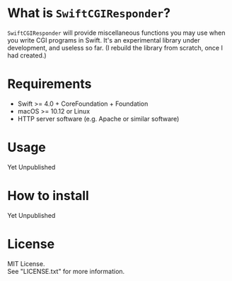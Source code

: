 # What is `SwiftCGIResponder`?
`SwiftCGIResponder` will provide miscellaneous functions you may use when you write CGI programs in Swift.
It's an experimental library under development, and useless so far. (I rebuild the library from scratch, once I had created.)

# Requirements
* Swift >= 4.0 + CoreFoundation + Foundation
* macOS >= 10.12 or Linux
* HTTP server software (e.g. Apache or similar software)

# Usage
Yet Unpublished

# How to install
Yet Unpublished

# License
MIT License.  
See "LICENSE.txt" for more information.
